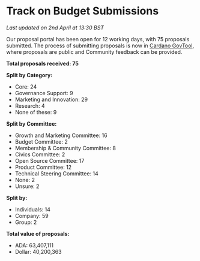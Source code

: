 # Track on Budget Submissions

_Last updated on 2nd April at 13:30 BST_

Our proposal portal has been open for 12 working days, with 75 proposals submitted. The process of submitting proposals is now in [Cardano GovTool](https://gov.tools/budget_discussion), where proposals are public and Community feedback can be provided.

**Total proposals received: 75**

**Split by Category:**

* Core: 24
* Governance Support: 9
* Marketing and Innovation: 29
* Research: 4
* None of these: 9

**Split by Committee:**

* Growth and Marketing Committee: 16
* Budget Committee: 2
* Membership & Community Committee: 8
* Civics Committee: 2
* Open Source Committee: 17
* Product Committee: 12
* Technical Steering Committee: 14
* None: 2
* Unsure: 2

**Split by:**

* Individuals: 14
* Company: 59
* Group: 2

**Total value of proposals:**

* ADA: 63,407,111
* Dollar: 40,200,363

